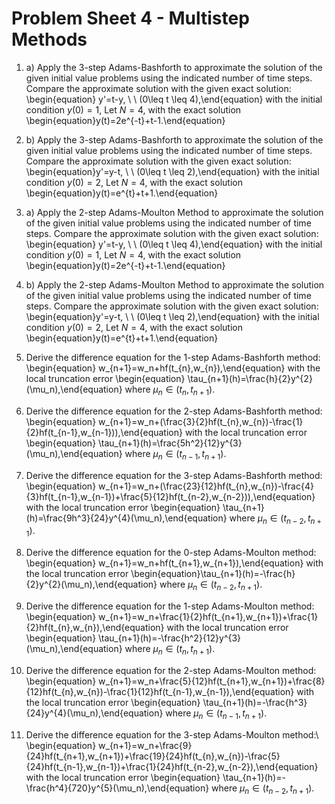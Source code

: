 <!-- #region -->
# Problem Sheet 4 - Multistep Methods
1. a) Apply the 3-step Adams-Bashforth to approximate the solution of the given initial value problems using the indicated number of time steps. Compare the approximate solution with the given exact solution:
\begin{equation} y'=t-y, \ \ (0\leq t \leq 4),\end{equation}
with the initial condition $y(0)=1,$
Let $N=4$,  with the exact solution
\begin{equation}y(t)=2e^{-t}+t-1.\end{equation}


1. b) Apply the 3-step Adams-Bashforth to approximate the solution of the given initial value problems using the indicated number of time steps. Compare the approximate solution with the given exact solution:
\begin{equation}y'=y-t, \ \ (0\leq t \leq 2),\end{equation}
with the initial condition $y(0)=2,$
Let $N=4$, with the exact solution
\begin{equation}y(t)=e^{t}+t+1.\end{equation}

2. a) Apply the 2-step Adams-Moulton Method to approximate the solution of the given initial value problems using the indicated number of time steps. Compare the approximate solution with the given exact solution:
\begin{equation} y'=t-y, \ \ (0\leq t \leq 4),\end{equation}
with the initial condition $y(0)=1,$
Let $N=4$,  with the exact solution
\begin{equation}y(t)=2e^{-t}+t-1.\end{equation}

2. b) Apply the 2-step Adams-Moulton Method to approximate the solution of the given initial value problems using the indicated number of time steps. Compare the approximate solution with the given exact solution:
\begin{equation}y'=y-t, \ \ (0\leq t \leq 2),\end{equation}
with the initial condition $y(0)=2,$
Let $N=4$, with the exact solution
\begin{equation}y(t)=e^{t}+t+1.\end{equation}



3. Derive the difference equation for the 1-step Adams-Bashforth method:
\begin{equation} w_{n+1}=w_n+hf(t_{n},w_{n}),\end{equation}
with the local truncation error
\begin{equation} \tau_{n+1}(h)=\frac{h}{2}y^{2}(\mu_n),\end{equation}
where $\mu_n \in (t_{n},t_{n+1})$.

4. Derive the difference equation for the 2-step Adams-Bashforth method:
\begin{equation} w_{n+1}=w_n+(\frac{3}{2}hf(t_{n},w_{n})-\frac{1}{2}hf(t_{n-1},w_{n-1})),\end{equation}
with the local truncation error
\begin{equation} \tau_{n+1}(h)=\frac{5h^2}{12}y^{3}(\mu_n),\end{equation}
where $\mu_n \in (t_{n-1},t_{n+1})$.

5.  Derive the difference equation for the 3-step Adams-Bashforth method:
\begin{equation} w_{n+1}=w_n+(\frac{23}{12}hf(t_{n},w_{n})-\frac{4}{3}hf(t_{n-1},w_{n-1})+\frac{5}{12}hf(t_{n-2},w_{n-2})),\end{equation}
with the local truncation error
\begin{equation} \tau_{n+1}(h)=\frac{9h^3}{24}y^{4}(\mu_n),\end{equation}
where $\mu_n \in (t_{n-2},t_{n+1})$.

6. Derive the difference equation for the 0-step Adams-Moulton method:
\begin{equation} w_{n+1}=w_n+hf(t_{n+1},w_{n+1}),\end{equation}
with the local truncation error
\begin{equation}\tau_{n+1}(h)=-\frac{h}{2}y^{2}(\mu_n),\end{equation}
where $\mu_n \in (t_{n-2},t_{n+1})$.

7. Derive the difference equation for the 1-step Adams-Moulton method:
\begin{equation} w_{n+1}=w_n+\frac{1}{2}hf(t_{n+1},w_{n+1})+\frac{1}{2}hf(t_{n},w_{n}),\end{equation}
with the local truncation error
\begin{equation} \tau_{n+1}(h)=-\frac{h^2}{12}y^{3}(\mu_n),\end{equation}
where $\mu_n \in (t_{n},t_{n+1})$.

8. Derive the difference equation for the 2-step Adams-Moulton method:
\begin{equation} w_{n+1}=w_n+\frac{5}{12}hf(t_{n+1},w_{n+1})+\frac{8}{12}hf(t_{n},w_{n})-\frac{1}{12}hf(t_{n-1},w_{n-1}),\end{equation}
with the local truncation error
\begin{equation} \tau_{n+1}(h)=-\frac{h^3}{24}y^{4}(\mu_n),\end{equation}
where $\mu_n \in (t_{n-1},t_{n+1})$.
9.  Derive the difference equation for the 3-step Adams-Moulton method:\\
\begin{equation} w_{n+1}=w_n+\frac{9}{24}hf(t_{n+1},w_{n+1})+\frac{19}{24}hf(t_{n},w_{n})-\frac{5}{24}hf(t_{n-1},w_{n-1})+\frac{1}{24}hf(t_{n-2},w_{n-2}),\end{equation}
with the local truncation error
\begin{equation} \tau_{n+1}(h)=-\frac{h^4}{720}y^{5}(\mu_n),\end{equation}
where $\mu_n \in (t_{n-2},t_{n+1})$.


<!-- #endregion -->
```python

```
